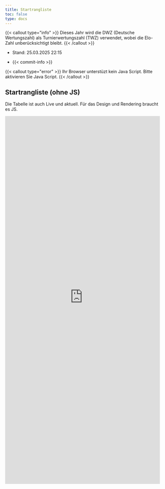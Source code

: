 ```yaml
---
title: Startrangliste
toc: false
type: docs
---
```


{{< callout type="info" >}}
Dieses Jahr wird die DWZ (Deutsche Wertungszahl) als Turnierwertungszahl (TWZ) verwendet, wobei die Elo-Zahl unberücksichtigt bleibt.
{{< /callout >}}

<!--
{{< callout type="warning" >}}
Das Orgateam macht das Turnier ehrenamtlich. Daher kann es durchaus 3 bis 4 Tage dauern bis ihr Name in der Liste erscheint. Haben sie bitte etwas Gedult. Sollte ihr Name nach einer Woche noch nicht erschienen sein, können sie uns gerne unter [info@ilmenauer-schachverein.de](mailto:info@ilmenauer-schachverein.de) eine E-Mail schreiben. Eine individuelle Antwort per E-Mail als Anmeldebestätigung gibt es aus zeitgründen nicht.
{{< /callout >}} -->

- Stand: 25.03.2025 22:15

- {{< commit-info >}}

<noscript>
{{< callout type="error" >}}
Ihr Browser unterstüzt kein Java Script. Bitte aktivieren Sie Java Script.
{{< /callout >}}

## Startrangliste (ohne JS)

Die Tabelle ist auch Live und aktuell. Für das Design und Rendering braucht es JS.

<iframe src="https://register.ilmenauer-schachverein.de/isst/startrangliste.php" width="100%" height="1200px" style="border: none;"></iframe>

</noscript>

<div id="startrangliste">
</div>
<script>
fetch("https://register.ilmenauer-schachverein.de/isst/startrangliste.php")
  .then(response => response.text())
  .then(html => {
    document.getElementById("startrangliste").innerHTML = html;
  })
  .catch(error => {
    document.getElementById("startrangliste").innerText = "Teilnehmerliste konnte nicht geladen werden.";
    console.error(error);
  });
</script>
